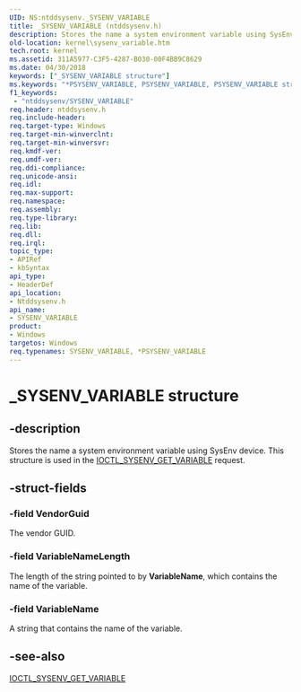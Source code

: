 ```yaml
---
UID: NS:ntddsysenv._SYSENV_VARIABLE
title: _SYSENV_VARIABLE (ntddsysenv.h)
description: Stores the name a system environment variable using SysEnv device. This structure is used in the IOCTL_SYSENV_GET_VARIABLE request.
old-location: kernel\sysenv_variable.htm
tech.root: kernel
ms.assetid: 311A5977-C3F5-4287-B030-00F4BB9C8629
ms.date: 04/30/2018
keywords: ["_SYSENV_VARIABLE structure"]
ms.keywords: "*PSYSENV_VARIABLE, PSYSENV_VARIABLE, PSYSENV_VARIABLE structure pointer [Kernel-Mode Driver Architecture], SYSENV_VARIABLE, SYSENV_VARIABLE structure [Kernel-Mode Driver Architecture], _SYSENV_VARIABLE, kernel.sysenv_variable, ntddsysenv/PSYSENV_VARIABLE, ntddsysenv/SYSENV_VARIABLE"
f1_keywords:
 - "ntddsysenv/SYSENV_VARIABLE"
req.header: ntddsysenv.h
req.include-header: 
req.target-type: Windows
req.target-min-winverclnt: 
req.target-min-winversvr: 
req.kmdf-ver: 
req.umdf-ver: 
req.ddi-compliance: 
req.unicode-ansi: 
req.idl: 
req.max-support: 
req.namespace: 
req.assembly: 
req.type-library: 
req.lib: 
req.dll: 
req.irql: 
topic_type:
- APIRef
- kbSyntax
api_type:
- HeaderDef
api_location:
- Ntddsysenv.h
api_name:
- SYSENV_VARIABLE
product:
- Windows
targetos: Windows
req.typenames: SYSENV_VARIABLE, *PSYSENV_VARIABLE
---
```


# _SYSENV_VARIABLE structure


## -description


Stores the name a system environment variable using
    SysEnv device. This structure is used in the <a href="https://docs.microsoft.com/windows-hardware/drivers/ddi/ntddsysenv/ni-ntddsysenv-ioctl_sysenv_get_variable">IOCTL_SYSENV_GET_VARIABLE</a> request.


## -struct-fields




### -field VendorGuid

The vendor GUID.


### -field VariableNameLength

The length of the string pointed to by  <b>VariableName</b>, which contains the name of the variable.


### -field VariableName

A string that  contains the name of the variable.


## -see-also




<a href="https://docs.microsoft.com/windows-hardware/drivers/ddi/ntddsysenv/ni-ntddsysenv-ioctl_sysenv_get_variable">IOCTL_SYSENV_GET_VARIABLE</a>
 

 

